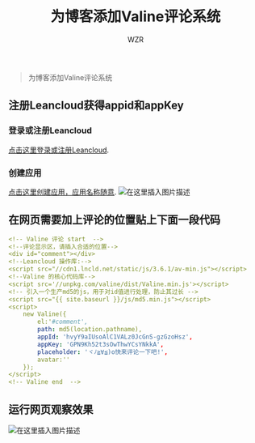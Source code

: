 ﻿---
title:      为博客添加Valine评论系统
description:   Valine 评论系统
author:     WZR
categories:
    - Blog
tags:
    - Valine
---

>为博客添加Valine评论系统

<!-- more -->

## 注册Leancloud获得appid和appKey

### 登录或注册Leancloud

[点击这里登录或注册Leancloud](https://leancloud.cn/dashboard/login.html#/signup).
### 创建应用

[点击这里创建应用，应用名称随意](https://leancloud.cn/dashboard/applist.html#/newapp).
![在这里插入图片描述](https://img-blog.csdnimg.cn/20200516154302618.png?x-oss-process=image/watermark,type_ZmFuZ3poZW5naGVpdGk,shadow_10,text_aHR0cHM6Ly9ibG9nLmNzZG4ubmV0L3FxXzQzNDU4NjY2,size_16,color_FFFFFF,t_70)
##  在网页需要加上评论的位置贴上下面一段代码


```yaml
<!-- Valine 评论 start  -->
<!--评论显示区，请插入合适的位置-->
<div id="comment"></div>
<!--Leancloud 操作库:-->
<script src="//cdn1.lncld.net/static/js/3.6.1/av-min.js"></script>
<!--Valine 的核心代码库-->
<script src='//unpkg.com/valine/dist/Valine.min.js'></script>
<!-- 引入一个生产md5的js，用于对id值进行处理，防止其过长 -->
<script src="{{ site.baseurl }}/js/md5.min.js"></script>
<script>
    new Valine({
        el:'#comment',
        path: md5(location.pathname),
        appId: 'hvyY9aIUsoAlC1VALz0JcGnS-gzGzoHsz',
        appKey: 'GPN9Kh52t3sOwThwYCsYNkkA',
        placeholder: 'ヾﾉ≧∀≦)o快来评论一下吧!',
        avatar:''
    });
</script>
<!-- Valine end  -->
```

## 运行网页观察效果

![在这里插入图片描述](https://img-blog.csdnimg.cn/20200516154850186.png?x-oss-process=image/watermark,type_ZmFuZ3poZW5naGVpdGk,shadow_10,text_aHR0cHM6Ly9ibG9nLmNzZG4ubmV0L3FxXzQzNDU4NjY2,size_16,color_FFFFFF,t_70)


